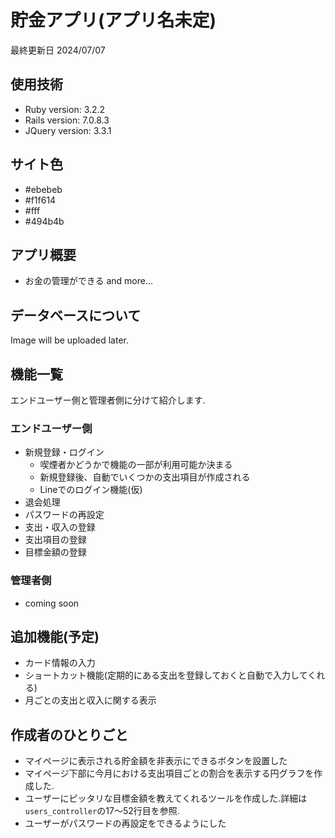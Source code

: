 # 貯金アプリ(アプリ名未定)
最終更新日 2024/07/07

## 使用技術
* Ruby version: 3.2.2
* Rails version: 7.0.8.3
* JQuery version: 3.3.1

## サイト色
- #ebebeb
- #f1f614
- #fff
- #494b4b

## アプリ概要
* お金の管理ができる
and more...

## データベースについて
Image will be uploaded later.

## 機能一覧
エンドユーザー側と管理者側に分けて紹介します.

### エンドユーザー側
- 新規登録・ログイン
    - 喫煙者かどうかで機能の一部が利用可能か決まる
    - 新規登録後、自動でいくつかの支出項目が作成される
    - Lineでのログイン機能(仮)
- 退会処理
- パスワードの再設定
- 支出・収入の登録    
- 支出項目の登録
- 目標金額の登録

### 管理者側
- coming soon

## 追加機能(予定)
* カード情報の入力
* ショートカット機能(定期的にある支出を登録しておくと自動で入力してくれる)
* 月ごとの支出と収入に関する表示

## 作成者のひとりごと
- マイページに表示される貯金額を非表示にできるボタンを設置した
- マイページ下部に今月における支出項目ごとの割合を表示する円グラフを作成した.
- ユーザーにピッタリな目標金額を教えてくれるツールを作成した.詳細は`users_controller`の17〜52行目を参照.
- ユーザーがパスワードの再設定をできるようにした